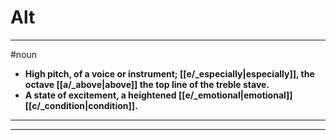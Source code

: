 # Alt
---
#noun
- **High pitch, of a voice or instrument; [[e/_especially|especially]], the octave [[a/_above|above]] the top line of the treble stave.**
- **A state of excitement, a heightened [[e/_emotional|emotional]] [[c/_condition|condition]].**
---
---
